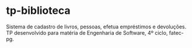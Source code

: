 tp-biblioteca
=============
Sistema de cadastro de livros, pessoas, efetua empréstimos e devoluções.
TP desenvolvido para matéria de Engenharia de Software, 4º ciclo, fatec-pg.
